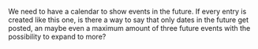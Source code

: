 We need to have a calendar to show events in the future. If every entry is created like this one, is there a way to say that only dates in the future get posted, an maybe even a maximum amount of three future events with the possibility to expand to more?
